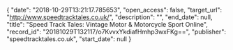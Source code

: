 {
  "date": "2018-10-29T13:21:17.785653", 
  "open_access": false, 
  "target_url": "http://www.speedtracktales.co.uk/", 
  "description": "", 
  "end_date": null, 
  "title": "Speed Track Tales: Vintage Motor & Motorcycle Sport Online", 
  "record_id": "20181029T132117/o7KvvxYkdiafHmhp3wxFKg==", 
  "publisher": "speedtracktales.co.uk", 
  "start_date": null
}

